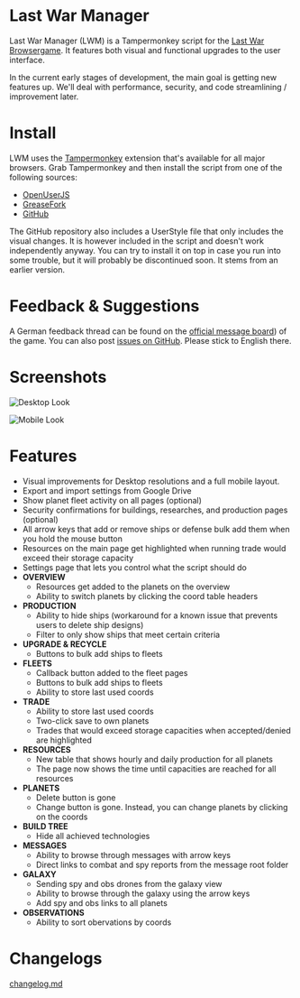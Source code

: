 # Last War Manager

Last War Manager (LWM) is a Tampermonkey script for the [Last War Browsergame](https://last-war.de). It features both visual and functional upgrades to the user interface.

In the current early stages of development, the main goal is getting new features up. We'll deal with performance, security, and code streamlining / improvement later.

# Install

LWM uses the [Tampermonkey](https://tampermonkey.net/) extension that's available for all major browsers. Grab Tampermonkey and then install the script from one of the following sources:

- [OpenUserJS](https://openuserjs.org/scripts/j0shi82/Last_War_Manager)
- [GreaseFork](https://greasyfork.org/en/scripts/379871-last-war-manager)
- [GitHub](https://raw.githubusercontent.com/j0Shi82/last-war-manager/master/last-war-manager.user.js)

The GitHub repository also includes a UserStyle file that only includes the visual changes. It is however included in the script and doesn't work independently anyway. You can try to install it on top in case you run into some trouble, but it will probably be discontinued soon. It stems from an earlier version.

# Feedback & Suggestions

A German feedback thread can be found on the [official message board](http://forum.last-war.de/viewtopic.php?f=4&t=967)) of the game. You can also post [issues on GitHub](https://github.com/j0Shi82/last-war-manager/issues). Please stick to English there.

# Screenshots

![Desktop Look](https://i.imgur.com/LNSIcSK.png "Desktop Look")

![Mobile Look](https://i.imgur.com/OIFOGbo.png "Mobile Look")

# Features

- Visual improvements for Desktop resolutions and a full mobile layout.
- Export and import settings from Google Drive
- Show planet fleet activity on all pages (optional)
- Security confirmations for buildings, researches, and production pages (optional)
- All arrow keys that add or remove ships or defense bulk add them when you hold the mouse button
- Resources on the main page get highlighted when running trade would exceed their storage capacity
- Settings page that lets you control what the script should do
- **OVERVIEW**
  - Resources get added to the planets on the overview
  - Ability to switch planets by clicking the coord table headers
- **PRODUCTION**
  - Ability to hide ships (workaround for a known issue that prevents users to delete ship designs)
  - Filter to only show ships that meet certain criteria
- **UPGRADE & RECYCLE**
  - Buttons to bulk add ships to fleets
- **FLEETS**
  - Callback button added to the fleet pages
  - Buttons to bulk add ships to fleets
  - Ability to store last used coords
- **TRADE**
   - Ability to store last used coords
   - Two-click save to own planets
   - Trades that would exceed storage capacities when accepted/denied are highlighted
- **RESOURCES**
  - New table that shows hourly and daily production for all planets
  - The page now shows the time until capacities are reached for all resources
- **PLANETS**
  - Delete button is gone
  - Change button is gone. Instead, you can change planets by clicking on the coords
- **BUILD TREE**
  - Hide all achieved technologies
- **MESSAGES**
  - Ability to browse through messages with arrow keys
  - Direct links to combat and spy reports from the message root folder
- **GALAXY**
  - Sending spy and obs drones from the galaxy view
  - Ability to browse through the galaxy using the arrow keys
  - Add spy and obs links to all planets
- **OBSERVATIONS**
  - Ability to sort obervations by coords

# Changelogs

[changelog.md](CHANGELOG.md)
